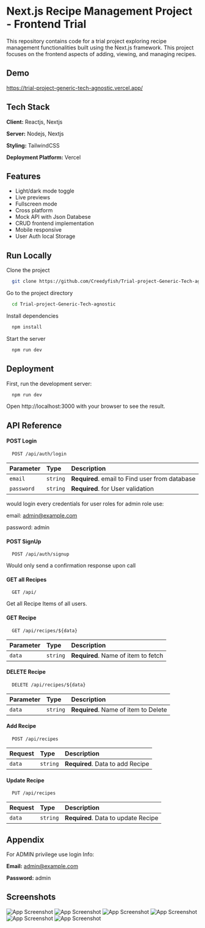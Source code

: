 # Next.js Recipe Management Project - Frontend Trial

This repository contains code for a trial project exploring recipe management functionalities built using the Next.js framework. This project focuses on the frontend aspects of adding, viewing, and managing recipes.

## Demo

https://trial-project-generic-tech-agnostic.vercel.app/

## Tech Stack

**Client:** Reactjs, Nextjs

**Server:** Nodejs, Nextjs

**Styling:** TailwindCSS

**Deployment Platform:** Vercel

## Features

- Light/dark mode toggle
- Live previews
- Fullscreen mode
- Cross platform
- Mock API with Json Databese
- CRUD frontend implementation
- Mobile responsive
- User Auth local Storage

## Run Locally

Clone the project

```bash
  git clone https://github.com/Creedyfish/Trial-project-Generic-Tech-agnostic.git
```

Go to the project directory

```bash
  cd Trial-project-Generic-Tech-agnostic
```

Install dependencies

```bash
  npm install
```

Start the server

```bash
  npm run dev
```

## Deployment

First, run the development server:

```bash
  npm run dev
```

Open http://localhost:3000 with your browser to see the result.

## API Reference

#### POST Login

```http
  POST /api/auth/login
```

| Parameter  | Type     | Description                                    |
| :--------- | :------- | :--------------------------------------------- |
| `email`    | `string` | **Required**. email to Find user from database |
| `password` | `string` | **Required**. for User validation              |

would login every credentials for user roles
for admin role use:

email: admin@example.com

password: admin

#### POST SignUp

```http
  POST /api/auth/signup
```

Would only send a confirmation response upon call

#### GET all Recipes

```http
  GET /api/
```

Get all Recipe Items of all users.

#### GET Recipe

```http
  GET /api/recipes/${data}
```

| Parameter | Type     | Description                         |
| :-------- | :------- | :---------------------------------- |
| `data`    | `string` | **Required**. Name of item to fetch |

#### DELETE Recipe

```http
  DELETE /api/recipes/${data}
```

| Parameter | Type     | Description                          |
| :-------- | :------- | :----------------------------------- |
| `data`    | `string` | **Required**. Name of item to Delete |

#### Add Recipe

```http
  POST /api/recipes
```

| Request | Type     | Description                      |
| :------ | :------- | :------------------------------- |
| `data`  | `string` | **Required**. Data to add Recipe |

#### Update Recipe

```http
  PUT /api/recipes
```

| Request | Type     | Description                         |
| :------ | :------- | :---------------------------------- |
| `data`  | `string` | **Required**. Data to update Recipe |

## Appendix

For ADMIN privilege use login Info:

**Email:** admin@example.com

**Password:** admin

## Screenshots

![App Screenshot](public/screenshots/Screenshot-1.png)
![App Screenshot](public/screenshots/Screenshot-2.png)
![App Screenshot](public/screenshots/Screenshot-3.png)
![App Screenshot](public/screenshots/Screenshot-4.png)
![App Screenshot](public/screenshots/Screenshot-5.png)
![App Screenshot](public/screenshots/Screenshot-6.png)
